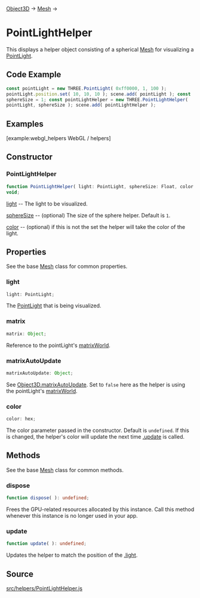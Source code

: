 [Object3D](en\core\Object3D.html) → [Mesh](en\objects\Mesh.html) →

# PointLightHelper

This displays a helper object consisting of a spherical
[Mesh](en\objects\Mesh.html) for visualizing a
[PointLight](en\lights\PointLight.html).

## Code Example

  
```ts  
const pointLight = new THREE.PointLight( 0xff0000, 1, 100 );
pointLight.position.set( 10, 10, 10 ); scene.add( pointLight ); const
sphereSize = 1; const pointLightHelper = new THREE.PointLightHelper(
pointLight, sphereSize ); scene.add( pointLightHelper );  
```  

## Examples

[example:webgl_helpers WebGL / helpers]

## Constructor

### PointLightHelper

  
  
```ts  
function PointLightHelper( light: PointLight, sphereSize: Float, color: Hex ):
void;  
```  

[light](en\lights\PointLight.html) -- The light to be visualized.  
  
[sphereSize](#) -- (optional) The size of the sphere helper. Default is `1`.  
  
[color](#) -- (optional) if this is not the set the helper will take the color
of the light.

## Properties

See the base [Mesh](en\objects\Mesh.html) class for common properties.

### light

  
  
```ts  
light: PointLight;  
```  

The [PointLight](en\lights\PointLight.html) that is being visualized.

### matrix

  
  
```ts  
matrix: Object;  
```  

Reference to the pointLight's [matrixWorld](#).

### matrixAutoUpdate

  
  
```ts  
matrixAutoUpdate: Object;  
```  

See [Object3D.matrixAutoUpdate](#). Set to `false` here as the helper is using
the pointLight's [matrixWorld](#).

### color

  
  
```ts  
color: hex;  
```  

The color parameter passed in the constructor. Default is `undefined`. If this
is changed, the helper's color will update the next time [.update](#update) is
called.

## Methods

See the base [Mesh](en\objects\Mesh.html) class for common methods.

### dispose

  
  
```ts  
function dispose( ): undefined;  
```  

Frees the GPU-related resources allocated by this instance. Call this method
whenever this instance is no longer used in your app.

### update

  
  
```ts  
function update( ): undefined;  
```  

Updates the helper to match the position of the [.light](#).

## Source

<a
href="https://github.com/mrdoob/three.js/blob/master/src/helpers/PointLightHelper.js">src/helpers/PointLightHelper.js</a>

